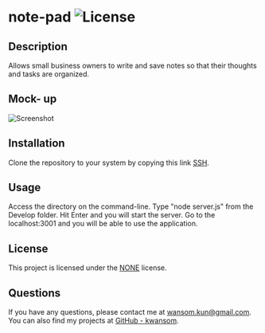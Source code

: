 # note-pad ![License](https://img.shields.io/badge/license-NONE-blue.svg)

## Description

Allows small business owners to write and save notes so that their thoughts and tasks are organized.

## Mock- up

![Screenshot](./Develop/public/assets/Screenshot%202024-10-24%20at%2012.39.43 PM.png)

## Installation

Clone the repository to your system by copying this link [SSH](git@github.com:Kwansom/note-pad.git).

## Usage

Access the directory on the command-line. Type "node server.js" from the Develop folder.
Hit Enter and you will start the server. Go to the localhost:3001 and you will be able to use the application.

## License

This project is licensed under the [NONE](https://opensource.org/licenses/NONE) license.

## Questions

If you have any questions, please contact me at [wansom.kun@gmail.com](mailto:wansom.kun@gmail.com).
You can also find my projects at [GitHub - kwansom](https://github.com/kwansom).

